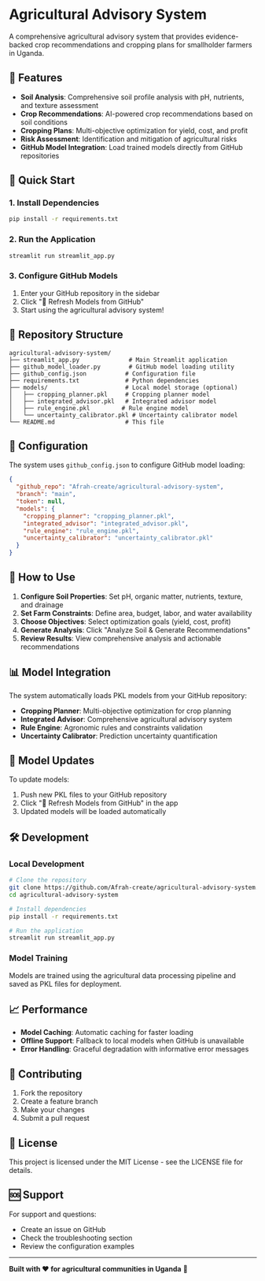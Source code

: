# Agricultural Advisory System

A comprehensive agricultural advisory system that provides evidence-backed crop recommendations and cropping plans for smallholder farmers in Uganda.

## 🌾 Features

- **Soil Analysis**: Comprehensive soil profile analysis with pH, nutrients, and texture assessment
- **Crop Recommendations**: AI-powered crop recommendations based on soil conditions
- **Cropping Plans**: Multi-objective optimization for yield, cost, and profit
- **Risk Assessment**: Identification and mitigation of agricultural risks
- **GitHub Model Integration**: Load trained models directly from GitHub repositories

## 🚀 Quick Start

### 1. Install Dependencies

```bash
pip install -r requirements.txt
```

### 2. Run the Application

```bash
streamlit run streamlit_app.py
```

### 3. Configure GitHub Models

1. Enter your GitHub repository in the sidebar
2. Click "🔄 Refresh Models from GitHub"
3. Start using the agricultural advisory system!

## 📁 Repository Structure

```
agricultural-advisory-system/
├── streamlit_app.py              # Main Streamlit application
├── github_model_loader.py        # GitHub model loading utility
├── github_config.json           # Configuration file
├── requirements.txt             # Python dependencies
├── models/                      # Local model storage (optional)
│   ├── cropping_planner.pkl     # Cropping planner model
│   ├── integrated_advisor.pkl   # Integrated advisor model
│   ├── rule_engine.pkl         # Rule engine model
│   └── uncertainty_calibrator.pkl # Uncertainty calibrator model
└── README.md                    # This file
```

## 🔧 Configuration

The system uses `github_config.json` to configure GitHub model loading:

```json
{
  "github_repo": "Afrah-create/agricultural-advisory-system",
  "branch": "main",
  "token": null,
  "models": {
    "cropping_planner": "cropping_planner.pkl",
    "integrated_advisor": "integrated_advisor.pkl",
    "rule_engine": "rule_engine.pkl",
    "uncertainty_calibrator": "uncertainty_calibrator.pkl"
  }
}
```

## 🌱 How to Use

1. **Configure Soil Properties**: Set pH, organic matter, nutrients, texture, and drainage
2. **Set Farm Constraints**: Define area, budget, labor, and water availability
3. **Choose Objectives**: Select optimization goals (yield, cost, profit)
4. **Generate Analysis**: Click "Analyze Soil & Generate Recommendations"
5. **Review Results**: View comprehensive analysis and actionable recommendations

## 📊 Model Integration

The system automatically loads PKL models from your GitHub repository:

- **Cropping Planner**: Multi-objective optimization for crop planning
- **Integrated Advisor**: Comprehensive agricultural advisory system
- **Rule Engine**: Agronomic rules and constraints validation
- **Uncertainty Calibrator**: Prediction uncertainty quantification

## 🔄 Model Updates

To update models:

1. Push new PKL files to your GitHub repository
2. Click "🔄 Refresh Models from GitHub" in the app
3. Updated models will be loaded automatically

## 🛠️ Development

### Local Development

```bash
# Clone the repository
git clone https://github.com/Afrah-create/agricultural-advisory-system.git
cd agricultural-advisory-system

# Install dependencies
pip install -r requirements.txt

# Run the application
streamlit run streamlit_app.py
```

### Model Training

Models are trained using the agricultural data processing pipeline and saved as PKL files for deployment.

## 📈 Performance

- **Model Caching**: Automatic caching for faster loading
- **Offline Support**: Fallback to local models when GitHub is unavailable
- **Error Handling**: Graceful degradation with informative error messages

## 🤝 Contributing

1. Fork the repository
2. Create a feature branch
3. Make your changes
4. Submit a pull request

## 📄 License

This project is licensed under the MIT License - see the LICENSE file for details.

## 🆘 Support

For support and questions:
- Create an issue on GitHub
- Check the troubleshooting section
- Review the configuration examples

---

**Built with ❤️ for agricultural communities in Uganda** 🌾
